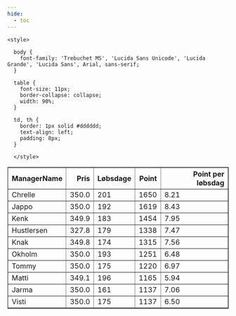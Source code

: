 ```yaml
---
hide:
  - toc
---
```


<!doctype html>
<html lang="en">
  <head>
    <meta charset="UTF-8" />
    <meta name="viewport" content="width=device-width, initial-scale=1.0" />
    <title> C Y K E L V E N N E R </title>

    <style>

      body {
        font-family: 'Trebuchet MS', 'Lucida Sans Unicode', 'Lucida Grande', 'Lucida Sans', Arial, sans-serif;
      }

      table {
        font-size: 11px;
        border-collapse: collapse;
        width: 90%;
      }
      
      td, th {
        border: 1px solid #dddddd;
        text-align: left;
        padding: 8px;
      }
      
      </style>
  </head>
  <body>
  <table border="1" class="dataframe" id="filterabletable">
  <thead>
    <tr style="text-align: right;">
      <th>ManagerName</th>
      <th>Pris</th>
      <th>Løbsdage</th>
      <th>Point</th>
      <th>Point per løbsdag</th>
    </tr>
  </thead>
  <tbody>
    <tr>
      <td>Chrelle</td>
      <td>350.0</td>
      <td>201</td>
      <td>1650</td>
      <td>8.21</td>
    </tr>
    <tr>
      <td>Jappo</td>
      <td>350.0</td>
      <td>192</td>
      <td>1619</td>
      <td>8.43</td>
    </tr>
    <tr>
      <td>Kenk</td>
      <td>349.9</td>
      <td>183</td>
      <td>1454</td>
      <td>7.95</td>
    </tr>
    <tr>
      <td>Hustlersen</td>
      <td>327.8</td>
      <td>179</td>
      <td>1338</td>
      <td>7.47</td>
    </tr>
    <tr>
      <td>Knak</td>
      <td>349.8</td>
      <td>174</td>
      <td>1315</td>
      <td>7.56</td>
    </tr>
    <tr>
      <td>Okholm</td>
      <td>350.0</td>
      <td>193</td>
      <td>1251</td>
      <td>6.48</td>
    </tr>
    <tr>
      <td>Tommy</td>
      <td>350.0</td>
      <td>175</td>
      <td>1220</td>
      <td>6.97</td>
    </tr>
    <tr>
      <td>Matti</td>
      <td>349.1</td>
      <td>196</td>
      <td>1165</td>
      <td>5.94</td>
    </tr>
    <tr>
      <td>Jarma</td>
      <td>350.0</td>
      <td>161</td>
      <td>1137</td>
      <td>7.06</td>
    </tr>
    <tr>
      <td>Visti</td>
      <td>350.0</td>
      <td>175</td>
      <td>1137</td>
      <td>6.50</td>
    </tr>
  </tbody>
</table>
<script src="../js/tablefilter/tablefilter.js"></script>

  <script data-config>
    var tfConfig = {
      base_path: '../js/tablefilter/',
      alternate_rows: true,
      btn_reset: {
          text: 'Nulstil'
      },
      auto_filter: {
        delay: 1100 //milliseconds
      },
 
      loader: true,
      no_results_message: true,  

      // columns data types
      col_types: [
          'string',
          { type: 'formatted-number', decimal: '.', thousands: ',' },
          'number',
          'number',
          { type: 'formatted-number', decimal: '.', thousands: ',' },
      ],

      // Sort extension: in this example the column data types are provided by the
      // 'col_types' property. The sort extension also has a 'types' property
      // defining the columns data type for column sorting. If the 'types'
      // property is not defined, the sorting extension will fallback to
      // the 'col_types' definitions.
      extensions: [{ name: 'sort' }]
  };

  var tf = new TableFilter('filterabletable', tfConfig);
  tf.init();
</script>
    
  </body>
</html>